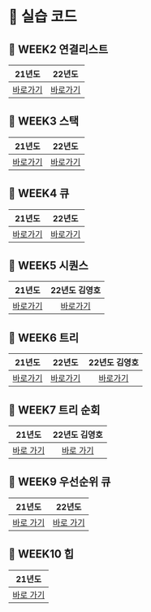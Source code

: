 # 🌱 실습 코드

## 📌 WEEK2 연결리스트

| 21년도 | 22년도 | 
| :--: | :--: | 
| [바로가기](https://github.com/Landvibe-DataStructure-2023Study/LimJumin/tree/main/21%20%EC%8B%A4%EC%8A%B5%20%EC%BD%94%EB%93%9C/%EC%97%B0%EA%B2%B0%EB%A6%AC%EC%8A%A4%ED%8A%B8) | [바로가기](https://github.com/Landvibe-DataStructure-2023Study/LimJumin/tree/main/22%20%EC%8B%A4%EC%8A%B5%20%EC%BD%94%EB%93%9C/%EC%97%B0%EA%B2%B0%EB%A6%AC%EC%8A%A4%ED%8A%B8) | 

## 📌 WEEK3 스택

| 21년도 | 22년도 | 
| :--: | :--: |
| [바로가기](https://github.com/Landvibe-DataStructure-2023Study/LimJumin/tree/main/21%20%EC%8B%A4%EC%8A%B5%20%EC%BD%94%EB%93%9C/%EC%8A%A4%ED%83%9D) | [바로가기](https://github.com/Landvibe-DataStructure-2023Study/LimJumin/tree/main/22%20%EC%8B%A4%EC%8A%B5%20%EC%BD%94%EB%93%9C/%EC%8A%A4%ED%83%9D) |

## 📌 WEEK4 큐

| 21년도 | 22년도 | 
| :--: | :--: | 
| [바로가기](https://github.com/Landvibe-DataStructure-2023Study/LimJumin/tree/main/21%20%EC%8B%A4%EC%8A%B5%20%EC%BD%94%EB%93%9C/%ED%81%90) | [바로가기](https://github.com/Landvibe-DataStructure-2023Study/LimJumin/tree/main/22%20%EC%8B%A4%EC%8A%B5%20%EC%BD%94%EB%93%9C/%ED%81%90) |

## 📌 WEEK5 시퀀스

| 21년도 | 22년도 김영호 | 
| :--: | :--: | 
| [바로가기](https://github.com/Landvibe-DataStructure-2023Study/LimJumin/tree/main/21%20%EC%8B%A4%EC%8A%B5%20%EC%BD%94%EB%93%9C/%EC%8B%9C%ED%80%80%EC%8A%A4) | [바로가기](https://github.com/Landvibe-DataStructure-2023Study/LimJumin/tree/main/22%20%EA%B9%80%EC%98%81%ED%98%B8%20%EC%8B%A4%EC%8A%B5%20%EC%BD%94%EB%93%9C/%EC%8B%9C%ED%80%80%EC%8A%A4) |

## 📌 WEEK6 트리

| 21년도 | 22년도 | 22년도 김영호 | 
| :--: | :--: | :--: | 
| [바로가기](https://github.com/Landvibe-DataStructure-2023Study/LimJumin/tree/main/21%20%EC%8B%A4%EC%8A%B5%20%EC%BD%94%EB%93%9C/%ED%8A%B8%EB%A6%AC) | [바로가기](https://github.com/Landvibe-DataStructure-2023Study/LimJumin/tree/main/22%20%EC%8B%A4%EC%8A%B5%20%EC%BD%94%EB%93%9C/%ED%8A%B8%EB%A6%AC) | [바로가기](https://github.com/Landvibe-DataStructure-2023Study/LimJumin/tree/main/22%20%EA%B9%80%EC%98%81%ED%98%B8%20%EC%8B%A4%EC%8A%B5%20%EC%BD%94%EB%93%9C/%ED%8A%B8%EB%A6%AC) |

## 📌 WEEK7 트리 순회

| 21년도 | 22년도 김영호 | 
| :--: | :--: | 
| [바로 가기](https://github.com/Landvibe-DataStructure-2023Study/LimJumin/tree/main/21%20%EC%8B%A4%EC%8A%B5%20%EC%BD%94%EB%93%9C/%ED%8A%B8%EB%A6%AC%20%EC%88%9C%ED%9A%8C) | [바로 가기](https://github.com/Landvibe-DataStructure-2023Study/LimJumin/tree/main/22%20%EA%B9%80%EC%98%81%ED%98%B8%20%EC%8B%A4%EC%8A%B5%20%EC%BD%94%EB%93%9C/%ED%8A%B8%EB%A6%AC%20%EC%88%9C%ED%9A%8C)|
 
## 📌 WEEK9 우선순위 큐

| 21년도 | 22년도 | 
| :--: | :--: | 
| [바로 가기](https://github.com/Landvibe-DataStructure-2023Study/LimJumin/tree/main/21%20%EC%8B%A4%EC%8A%B5%20%EC%BD%94%EB%93%9C/%EC%9A%B0%EC%84%A0%EC%88%9C%EC%9C%84%20%ED%81%90) | [바로 가기](https://github.com/Landvibe-DataStructure-2023Study/LimJumin/tree/main/22%20%EC%8B%A4%EC%8A%B5%20%EC%BD%94%EB%93%9C/%EC%9A%B0%EC%84%A0%EC%88%9C%EC%9C%84%20%ED%81%90)|

## 📌 WEEK10 힙
| 21년도 |
| :--: | 
| [바로 가기](https://github.com/Landvibe-DataStructure-2023Study/LimJumin/tree/main/21%20%EC%8B%A4%EC%8A%B5%20%EC%BD%94%EB%93%9C/%ED%9E%99) |
